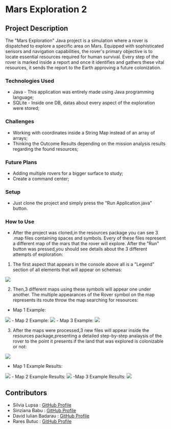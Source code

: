 # Mars Exploration 2

## Project Description 
The "Mars Exploration" Java project is a simulation where a rover is dispatched to explore a specific area on Mars. Equipped with sophisticated sensors and navigation capabilities, the rover's primary objective is to locate essential resources required for human survival. Every step of the rover is marked inside a report and once it identifies and gathers these vital resources, it sends the report to the Earth approving a future colonization.

### Technologies Used
- Java - This application was entirely made using Java programming language;
- SQLite - Inside one DB, datas about every aspect of the exploration were stored;

### Challenges
- Working with coordinates inside a String Map instead of an array of arrays;
- Thinking the Outcome Results depending on the mission analysis results regarding the found resources;

### Future Plans
- Adding multiple rovers for a bigger surface to study;
- Create a command center;

### Setup
- Just clone the project and simply press the "Run Application.java" button.

### How to Use
- After the project was cloned,in the resources package you can see 3 .map files containing spaces and symbols. Every of these files represent a different map of the mars that the rover will explore. After the "Run" button was pressed,you should see details about the 3 different attempts of exploration:
1. The first aspect that appears in the console above all is a "Legend" section of all elements that will appear on schemas:
<img src="https://cdn.discordapp.com/attachments/1033157281623318668/1166643235989495858/Legend.png?ex=654b3c2e&is=6538c72e&hm=8c7cff59b14454a68f64e1cedcfd3eb78e4dfbfe6dce8bc5c956fe0efc00eb1a&" />

2. Then,3 different maps using these symbols will appear one under another. The multiple appearances of the Rover symbol on the map represents its route throw the map searching for resources:
- Map 1 Example:
<img src="https://cdn.discordapp.com/attachments/1080812341693784124/1166647752487358474/mapa1.jpg?ex=654b4063&is=6538cb63&hm=cf545a8190f73362eed8f3c02ce2509419e321dee303fc6c19f9fcc62efb1195&" />
- Map 2 Example:
<img src="https://cdn.discordapp.com/attachments/1080812341693784124/1166648142423400528/mapa2.jpg?ex=654b40c0&is=6538cbc0&hm=05d3a47b473d7d7291633eaa28c7899b6fc67d1bf81b7e951a57c4e022e72efa&" />
- Map 3 Example:
<img src="https://cdn.discordapp.com/attachments/1080812341693784124/1166648301165219850/mapa3.jpg?ex=654b40e6&is=6538cbe6&hm=92aabdb6fb9bb7d3e2d3dd1bb7b9c8a5df73cdcb73e95f3c5f43830fcab875db&" />

3. After the maps were processed,3 new files will appear inside the resources package,presenting a detailed step-by-step analaysis of the rover to the point it presents if the land that was explored is colonizable or not:
<img src="https://cdn.discordapp.com/attachments/1080812341693784124/1166649405177348157/image.png?ex=654b41ed&is=6538cced&hm=5547f0202be77597bfd509bff01e0af1acecf84e1f753d18063d5f597548d924&" />

- Map 1 Example Results:
<img src="https://cdn.discordapp.com/attachments/1080812341693784124/1166650196478939156/image.png?ex=654b42aa&is=6538cdaa&hm=753a525f4c49175a0c5d1cf87668a9b1fe8e5d575cba6eafe24c07b3f8fb25c7&" />
- Map 2 Example Results:
<img src="https://cdn.discordapp.com/attachments/1080812341693784124/1166650375475052604/image.png?ex=654b42d4&is=6538cdd4&hm=6962ef81a2aa3e123d7db4cbd718bf57ba6be8fdc19f2a949a37edd81ea60480&" />
-Map 3 Example Results:
<img src="https://cdn.discordapp.com/attachments/1080812341693784124/1166650627884077096/image.png?ex=654b4311&is=6538ce11&hm=0935005154e2d0aa4ee7acdf6561ac6995d046b58b01b5629f7a56506e97b30d&" />

## Contributors

- Silvia Lupsa : [GitHub Profile](https://github.com/silvialupsa)
- Sinziana Babu : [GitHub Profile](https://github.com/SinzianaBab)
- David Iulian Badarau : [GitHub Profile](https://github.com/BadarauDavid)
- Rares Butuc : [GitHub Profile](https://github.com/RaresButuc)
